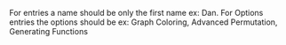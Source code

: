 For entries a name should be only the first name ex: Dan.
For Options entries the options should be ex: Graph Coloring, Advanced Permutation, Generating Functions

